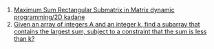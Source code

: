 1. [Maximum Sum Rectangular Submatrix in Matrix dynamic programming/2D kadane](https://youtu.be/yCQN096CwWM)
2. [Given an array of integers A and an integer k, find a subarray that contains the largest sum, subject to a constraint that the sum is less than k?](https://www.quora.com/Given-an-array-of-integers-A-and-an-integer-k-find-a-subarray-that-contains-the-largest-sum-subject-to-a-constraint-that-the-sum-is-less-than-k)
